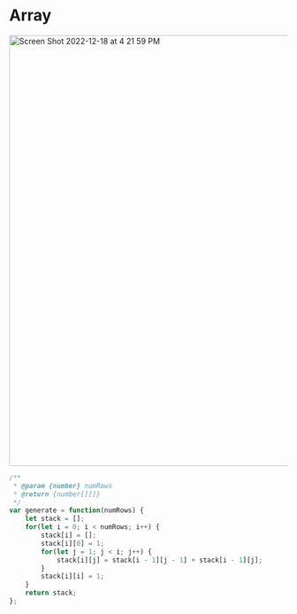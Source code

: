 # Array
<img width="778" alt="Screen Shot 2022-12-18 at 4 21 59 PM" src="https://user-images.githubusercontent.com/37787994/208322482-e925e6a9-51c8-4aa3-a242-326f8dd135a0.png">


```js
/**
 * @param {number} numRows
 * @return {number[][]}
 */
var generate = function(numRows) {
    let stack = [];
    for(let i = 0; i < numRows; i++) {
        stack[i] = [];
        stack[i][0] = 1;
        for(let j = 1; j < i; j++) {
            stack[i][j] = stack[i - 1][j - 1] + stack[i - 1][j];
        }
        stack[i][i] = 1;
    }
    return stack;
};
```
